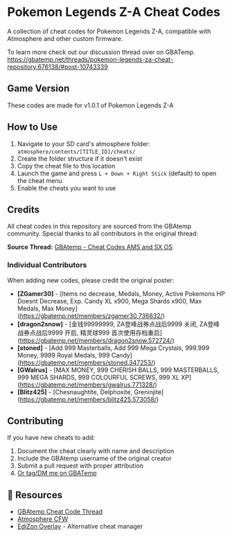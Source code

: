 # Pokemon Legends Z-A Cheat Codes

A collection of cheat codes for Pokemon Legends Z-A, compatible with Atmosphere and other custom firmware.

To learn more check out our discussion thread over on GBATemp. https://gbatemp.net/threads/pokemon-legends-za-cheat-repository.676138/#post-10743339

## Game Version
These codes are made for v1.0.1 of Pokemon Legends Z-A

## How to Use

1. Navigate to your SD card's atmosphere folder: `atmosphere/contents/[TITLE_ID]/cheats/`
2. Create the folder structure if it doesn't exist
3. Copy the cheat file to this location
4. Launch the game and press `L + Down + Right Stick` (default) to open the cheat menu
5. Enable the cheats you want to use

## Credits

All cheat codes in this repository are sourced from the GBAtemp community. Special thanks to all contributors in the original thread:

**Source Thread:** [GBAtemp - Cheat Codes AMS and SX OS](https://gbatemp.net/threads/cheat-codes-ams-and-sx-os-add-and-request.520293/)

### Individual Contributors

When adding new codes, please credit the original poster:
- **[ZGamer30]** - [Items no decrease, Medals, Money, Active Pokemons HP Doesnt Decrease, Exp. Candy XL x900, Mega Shards x900, Max Medals, Max Money] (https://gbatemp.net/members/zgamer30.736632/)
- **[dragon2snow]** - [金钱99999999, ZA登峰战券点战后9999 关闭, ZA登峰战券点战后9999 开启, 精灵球999 首次使用存档重启] (https://gbatemp.net/members/dragon2snow.572724/)
- **[stoned]** - [Add 999 Masterballs, Add 999 Mega Crystals, 999.999 Money, 9999 Royal Medals, 999 Candy] (https://gbatemp.net/members/stoned.347253/)
- **[GWalrus]** - [MAX MONEY, 999 CHERISH BALLS, 999 MASTERBALLS, 999 MEGA SHARDS, 999 COLOURFUL SCREWS, 999 XL XP] (https://gbatemp.net/members/gwalrus.771328/)
- **[Blitz425]** - [Chesnaughtite, Delphoxite, Greninjite] (https://gbatemp.net/members/blitz425.573058/)
## Contributing

If you have new cheats to add:
1. Document the cheat clearly with name and description
2. Include the GBAtemp username of the original creator
3. Submit a pull request with proper attribution
4. [Or tag/DM me on GBATemp](https://gbatemp.net/members/thestonedmodder.625684/)

## 📖 Resources

- [GBAtemp Cheat Code Thread](https://gbatemp.net/threads/cheat-codes-ams-and-sx-os-add-and-request.520293/)
- [Atmosphere CFW](https://github.com/Atmosphere-NX/Atmosphere)
- [EdiZon Overlay](https://github.com/WerWolv/EdiZon) - Alternative cheat manager